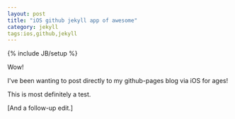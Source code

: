 ```yaml
---
layout: post
title: "iOS github jekyll app of awesome"
category: jekyll
tags:ios,github,jekyll
---
```

{% include JB/setup %}

Wow! 

I've been wanting to post directly to my github-pages blog via iOS for ages!

This is most definitely a test. 

[And a follow-up edit.]
